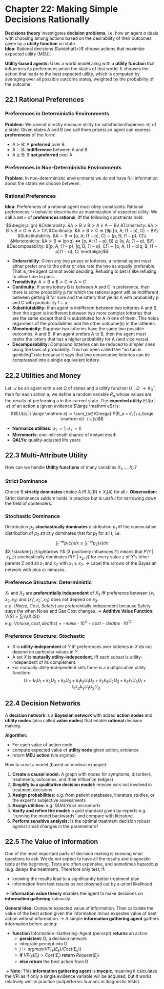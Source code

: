 # Chapter 22: Making Simple Decisions Rationally
**Decisions theory** investigates **decision problems**, i.e. how an agent $a$ deals with choosing among actions based on the desirability of their outcomes given by a **utility function** on state.  
**Idea:** Rational decisions $\widehat{=}$ choose actions that maximize expected utility (MEU).  

**Utility-based agents:**
Uses a world model aling with a **utility function** that influences its preferences amon the states of that world. It chooses the action that leads to the best expected utility, which is computed by averaging over all possible outcome states, weighted by the probability of the outcome.


## 22.1 Rational Preferences

### Preferences in Deterministic Environments
**Problem:** We cannot directly measure utility (or satisfaction/hapiness in) of a state.
Given states A and B (we call them prizes) an agent can express **preferences** of the form:
- A ≻ B: A **preferred** over B
- A ∼ B: **indifference** between A and B
- A ⪰ B: B **not preferred** over A

### Preferences in Non-Deterministic Environments
**Problem:** In non-deterministic environments we do not have full information about the states we choose between.

### Rational Preferences
**Idea:** Preferences of a rational agent must obey constraints:
Rational preferences $\leadsto$ behavior describable as maximization of expected utility.
We call a set ≻ of **preferences rational**, iff the following constraints hold:
$$\begin{align}
&Orderability: &A ≻ B ∨ B ≻ A ∨ A ∼ B\\
&Transitivity: &A ≻ B ∧ B ≻ C ⇒ A ≻ C\\
&Continuity: &A ≻ B ≻ C ⇒ (∃p [p, A; (1 − p), C] ∼ B)\\
&Substitutability: &A ∼ B ⇒ [p, A; (1 − p), C] ∼ [p, B; (1 − p), C]\\
&Monotonicity: &A ≻ B ⇒ (p>q) ⇔ [p, A; (1 − p), B] ⪰ [q, A; (1 − q), B]\\
&Decomposability: &[p, A; (1 − p), [q, B; (1 − q), C]] ∼ [p, A; (1 − p)q, B; (1 − p)(1 − q), C]
\end{align}$$
- **Orderarbility**: Given any two prizes or lotteries, a rational agent must either prefer one to the other or else rate the two as equally preferable. That is, the agent cannot avoid deciding. Refusing to bet is like refusing to allow time to pass.
- **Transitivity**: A ≻ B ∧ B ≻ C ⇒ A ≻ C
- **Continuity:** If some lottery B is between A and C in preference, then there is some probability p for which the rational agent will be indifferent between getting B for sure and the lottery that yields A with probability p and C with probability 1 − p.
- **Substitutability:** If an agent is indifferent between two lotteries A and B, then the agent is indifferent between two more complex lotteries that are the same except that B is substituted for A in one of them. This holds regardless of the probabilities and the other outcome(s) in the lotteries.
- **Monotonicity:** Suppose two lotteries have the same two possible outcomes, A and B. If an agent prefers A to B, then the agent must prefer the lottery that has a higher probability for A (and vice versa).
- **Decomposability:** Compound lotteries can be reduced to simpler ones using the laws of probability. This has been called the “no fun in gambling” rule because it says that two consecutive lotteries can be compressed into a single equivalent lottery.


## 22.2 Utilities and Money
Let $\mathcal A$ be an agent with a set $\Omega$ of states and a utility function $U: \Omega\ \rightarrow \mathbb{R}_0 ^+$, then for each action a, we define a random variable $R_a$ whose values are the results of performing a in the current state.
The **expected utility** $EU(a\ |\ e)$ of an action a (given evidence $\large \mathrm e$) is:
$$EU(a\ |\ \large \mathrm e) := \sum_{s∈\Omega} P(R_a = s\ |\ a,\large \mathrm e)\ ·\ U(s)$$
- **Normalize utilities**: $u_\top = 1, u_\bot = 0$ 
- **Micromorts**: one-millionsth chance of instant death
- **QALYs**: quality-adjusted life years


## 22.3 Multi-Attribute Utility
How can we handle **Utility functions** of many variables $X_1, ..., X_n$?

### Strict Dominance
Choice B **strictly dominates** choice A iff $X_i(B) \geq X_i(A)$  for all $i$.
**Observation:** Strict dominance seldom holds in practice but is uesful for narrowing down the field of contenders.

### Stochastic Dominance
Distribution $p_2$ **stochastically dominates** distribution $p_1$ iff the cummulative distribution of $p_2$ strictly dominates that for $p_1$ for all t, i.e.
$$\int_t ^{-\infty}p_1(x)dx \leq \int_t ^{-\infty}p_2(x)dx$$
$X \stackrel{+}\rightarrow Y$ (X positively influences Y) means that $P(Y\ |\ x_1,z)$ stochastically dominates $P(Y\ |\ x_2, z)$ for every value z of Y's other parents Z and all $x_1$ and $x_2$ with $x_1 \geq x_2$.
-> Label the arrows of the Bayesian network with plus or minuses.

### Preference Structure: Deterministic
$X_1$ and $X_2$ are **preferentially independent** of $X_3$ iff preference between $\langle x_1,x_2,x_3 \rangle$ and $\langle x_1',x_2',x_3 \rangle$ does not depend on $x_3$.  
e.g. $\langle Noise,\ Cost,\ Safety \rangle$ are preferentially independent because Safety stays the when Noise and Gas Cost changes.
-> **Additive Value Function:** $V(S) = \sum_i V_i(X_i(S))$  
e.g. $V(noise, cost, deaths) = -noise\ ·\ 10^4\ -\ cost\ -\ deaths\ ·\ 10^{12}$  

### Preference Structure: Stochastic
- $X$ is **utility-independent** of $Y$ iff preferences over lotteries in $X$ do not depend on particular values in $Y$.  
- A set $X$ is **mutually utility-independent**, iff each subset is utility-independent of its complement.
- For mutually utility-independent sets there is a multiplicative utility function:
$$U = k_1U_1 + k_2U_2 + k_3U_3 + k_1k_2U_1U_2 + k_2k_3U_2U_3 + k_3k_1U_3U_1 + k_1k_2k_3U_1U_2U_3$$  

## 22.4 Decision Networks
A **decision network** is a **Bayesian network** with added **action nodes** and **utility nodes** (also called **value nodes**) that enable **rational** decision making.  

**Algorithm:** 
- For each value of action node 
- compute expected value of **utility node** given action, evidence
- return **MEU action** (via argmax)

How to creat a model (based on medical example):
1. **Create a causal model:** A graph with nodes for symptoms, disorders, treatments, outcomes, and their influence (edges)
2. **Simplify to a qualitative decision model:** remove vars not involved in treatment decisions
3. **Assign probabilities:** e.g. from patient databases, literature studies, or the expert's subjective assessments
4. **Assign utilities:** e.g. QUALYs or micromorts
5. **Varify and refine the model:** a gold standard given by experts e.g. "running the model backwards" and compare with literature
6. **Perform sensitive analysis:** is the optimal treatment decision robust against small changes in the paramenters?


## 22.5 The Value of Information
One of the most important parts of decision making is knowing what questions to ask. We do not expect to have all the results and diagnostic tests at the beginning. Tests are often expensive, and sometimes hazardous (e.g. delays the treatment). Therefore only test, if:
- knowing the results lead to a significantly better treatment plan
- information from test results os not drowned out by a-priori likelihood
  
-> **Information value theory** enables the agent to make decisions on **information gathering** rationally.

**General Idea:** Compute expected value of information. Then calculate the value of the best action given the information minus expectes value of best action without information.
-> A simple **information gathering agent** gathers information before acting:
- $\textbf{function}$ Information−Gathering−Agent (percept) $\textbf{returns}$ an action
	- $\textbf{persistent}$: D, a decision network
	- integrate percept into D
	- $j := argmax (VPI_E (E_k) / Cost(E_k))$
	- $\textbf{if}\ VPI_E (E_j) > Cost(E_j)\ \textbf{return}\ Request(E_j)$
	- $\textbf{else\ return}$ the best action from D

-> **Note:** This **information gathering agent** is **myopic**, meaning it calculates the VPI as if only a single evidence variable will be acquired, but it works relatively well in practice (outperforms humans in diagnostic tests).